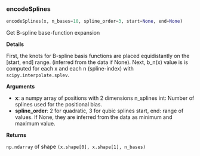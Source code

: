 ### encodeSplines


```python
encodeSplines(x, n_bases=10, spline_order=3, start=None, end=None)
```


Get B-spline base-function expansion

__Details__

First, the knots for B-spline basis functions are placed
equidistantly on the [start, end] range.
(inferred from the data if None). Next, b_n(x) value is
is computed for each x and each n (spline-index) with
`scipy.interpolate.splev`.

__Arguments__

- __x__: a numpy array of positions with 2 dimensions
n_splines int: Number of splines used for the positional bias.
- __spline_order__: 2 for quadratic, 3 for qubic splines
start, end: range of values. If None, they are inferred from the data
as minimum and maximum value.

__Returns__

`np.ndarray` of shape `(x.shape[0], x.shape[1], n_bases)`

